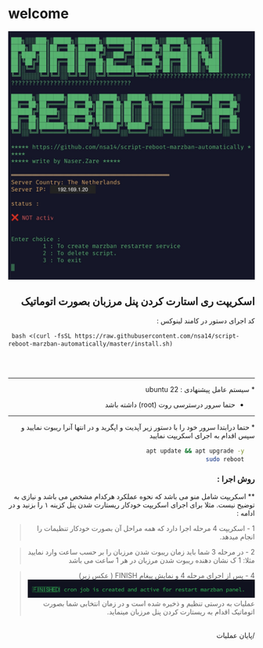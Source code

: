 # welcome
 ![menu.png](menu.png)
<div dir="rtl">
<h2>
	اسکریپت ری استارت کردن پنل مرزبان بصورت اتوماتیک
</h2>

 کد اجرای دستور در کامند لینوکس :
</div>

   ```
    bash <(curl -fsSL https://raw.githubusercontent.com/nsa14/script-reboot-marzban-automatically/master/install.sh)
   ```
   <br>
   <br>
   
<hr>

<div dir="rtl">
* سیستم عامل پیشنهادی : ubuntu 22

  *  حتما سرور درسترسی  روت (root) داشته باشد

<hr>
 * حتما درابتدا سرور خود را با دستور زیر آپدیت و اپگرید و در انتها آنرا ریبوت نمایید و سپس اقدام به اجرای اسکریپت نمایید

   ```sh
      apt update && apt upgrade -y
      sudo reboot
   ```



### روش اجرا :
** اسکریپت شامل منو می باشد که نحوه عملکرد هرکدام مشخص می باشد و نیازی به توضیح نیست. مثلا برای اجرای اسکریپت خودکار 
ریستارت شدن پنل کزینه ۱ را بزنید و در ادامه :
>1 -  اسکریپت 4 مرحله اجرا دارد که همه مراحل آن بصورت خودکار تنظیمات را انجام میدهد.

>2 -  در مرحله 3 شما باید زمان ریبوت شدن مرزبان را بر حسب ساعت وارد نمایید مثلا: 1
ک نشان دهنده ریبوت شدن مرزبان  در هر 1 ساعت می باشد

>4 -  پس از اجرای مرحله 4 و نمایش پیغام FINISH ( عکس زیر)
> ![finished.png](finished.png)
عملیات به درستی تنظیم و ذخیره شده است و در زمان انتخابی شما بصورت اتوماتیک اقدام به 
 ریستارت کردن پنل مرزبان مینماید.
<br>
/پایان عملیات


</div>
